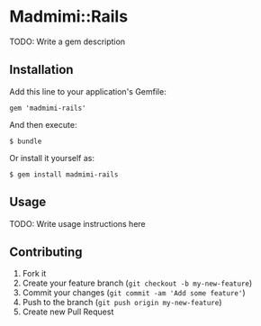 # Madmimi::Rails

TODO: Write a gem description

## Installation

Add this line to your application's Gemfile:

    gem 'madmimi-rails'

And then execute:

    $ bundle

Or install it yourself as:

    $ gem install madmimi-rails

## Usage

TODO: Write usage instructions here

## Contributing

1. Fork it
2. Create your feature branch (`git checkout -b my-new-feature`)
3. Commit your changes (`git commit -am 'Add some feature'`)
4. Push to the branch (`git push origin my-new-feature`)
5. Create new Pull Request
